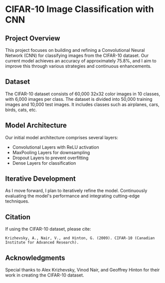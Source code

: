 # CIFAR-10 Image Classification with CNN

## Project Overview
This project focuses on building and refining a Convolutional Neural Network (CNN) for classifying images from the CIFAR-10 dataset. Our current model achieves an accuracy of approximately 75.8%, and I aim to improve this through various strategies and continuous enhancements.

## Dataset
The CIFAR-10 dataset consists of 60,000 32x32 color images in 10 classes, with 6,000 images per class. The dataset is divided into 50,000 training images and 10,000 test images. It includes classes such as airplanes, cars, birds, cats, etc.

## Model Architecture
Our initial model architecture comprises several layers:
- Convolutional Layers with ReLU activation
- MaxPooling Layers for downsampling
- Dropout Layers to prevent overfitting
- Dense Layers for classification

## Iterative Development
As I move forward, I plan to iteratively refine the model. Continuously evaluating the model's performance and integrating cutting-edge techniques.

## Citation
If using the CIFAR-10 dataset, please cite:
```
Krizhevsky, A., Nair, V., and Hinton, G. (2009). CIFAR-10 (Canadian Institute for Advanced Research).
```

## Acknowledgments
Special thanks to Alex Krizhevsky, Vinod Nair, and Geoffrey Hinton for their work in creating the CIFAR-10 dataset.
